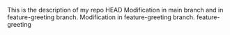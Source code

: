 This is the description of my repo
 HEAD
Modification in main branch and in feature-greeting branch.
Modification in feature-greeting branch.
 feature-greeting
